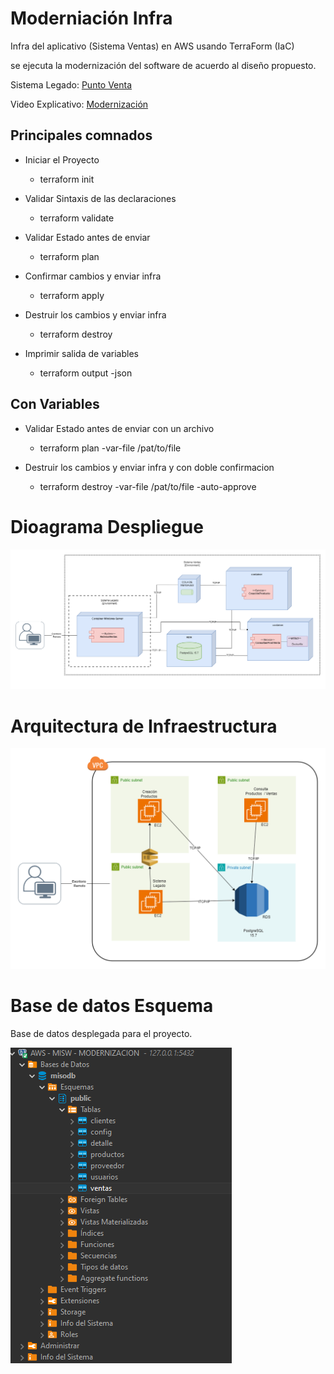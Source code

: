 # Moderniación Infra

Infra del aplicativo (Sistema Ventas) en AWS usando TerraForm (IaC)

se ejecuta la modernización del software de acuerdo al diseño propuesto.


Sistema Legado: [Punto Venta](https://github.com/CristianAAV/MISW-4410-Modernizacion)

Video Explicativo: [Modernización](https://youtu.be/z8Lcejq1Nhg)


## Principales comnados

 - Iniciar el Proyecto 
   - terraform init

 - Validar Sintaxis de las declaraciones
   - terraform validate

 - Validar Estado antes de enviar
   - terraform plan

 - Confirmar cambios y enviar infra
   - terraform apply

 - Destruir los cambios y enviar infra
   - terraform destroy

 - Imprimir salida de variables
   - terraform output -json <variable>
  
## Con Variables

 - Validar Estado antes de enviar con un archivo
   - terraform plan -var-file /pat/to/file

 - Destruir los cambios y enviar infra y con doble confirmacion 
   - terraform destroy -var-file /pat/to/file -auto-approve


# **Dioagrama Despliegue**
![alt text](assets/image-2.png)


# **Arquitectura de Infraestructura**

![alt text](assets/image-3.png)


# **Base de datos Esquema**
Base de datos desplegada para el proyecto.

![alt text](assets/image.png)